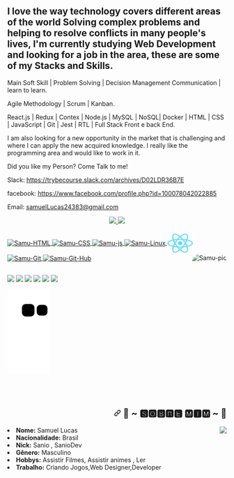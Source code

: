 ## I love the way technology covers different areas of the world Solving complex problems and helping to resolve conflicts in many people's lives, I'm currently studying Web Development and looking for a job in the area, these are some of my Stacks and Skills.

Main Soft Skill | Problem Solving | Decision Management Communication | learn to learn.

Agile Methodology | Scrum | Kanban.

React.js | Redux | Contex | Node.js | MySQL | NoSQL| Docker | HTML | CSS | JavaScript | Git | Jest | RTL | Full Stack Front e back End.

I am also looking for a new opportunity in the market that is challenging and where I can apply the new acquired knowledge. I really like the programming area and would like to work in it.

Did you like my Person? Come Talk to me!

Slack: https://trybecourse.slack.com/archives/D02LDR36B7E

facebook: https://www.facebook.com/profile.php?id=100078042022885

Email: samuelLucas24383@gmail.com

<div align="center">
  <a href="https://github.com/SanioDev">
  <img height="180em" src="https://github-readme-stats.vercel.app/api?username=SanioDev&show_icons=true&theme=midnight-purple&include_all_commits=true&count_private=true"/>
  <img height="180em" src="https://github-readme-stats.vercel.app/api/top-langs/?username=SanioDev&layout=compact&langs_count=7&theme=midnight-purple"/>
</div>
<div style="display: inline_block"><br>
  <img align="center" alt="Samu-HTML" height="50" width="60" src="https://cdn-icons-png.flaticon.com/512/174/174854.png">
  <img align="center" alt="Samu-CSS" height="50" width="60" src="https://cdn-icons-png.flaticon.com/128/732/732190.png">
  <img align="center" alt="Samu-js" height="50" width="60" src="https://cdn-icons-png.flaticon.com/128/5968/5968292.png">
  <img align="center" alt="Samu-Linux" height="50" width="60" src="https://user-images.githubusercontent.com/93998809/149452173-ef3423e3-8352-472e-af44-a2402759204f.png">
  <img align="center" alt="Samu-React" height="50" width="60" src="https://raw.githubusercontent.com/devicons/devicon/master/icons/react/react-original.svg">
  <img align="center" alt="Samu-Git" height="50" width="60" src="https://cdn-icons.flaticon.com/png/128/1240/premium/1240970.png?token=exp=1655773865~hmac=742ed166b62743859c69f272f46d51c9">
  <img align="center" alt="Samu-Git-Hub" height="50" width="60" src="https://cdn-icons.flaticon.com/png/128/2504/premium/2504911.png?token=exp=1655773913~hmac=66a4014303b6c284bf327fe6810fd405">
  <img align="right" alt="Samu-pic" height="150" style="border-radius:15px" src="https://saniodev.github.io/img/Samuca.png">
</div>

##

<div> 
  <a href="https://www.youtube.com/channel/UCXDDUZ8UhnQbZ8R8yuoegFQ" target="_blank"><img src="https://img.shields.io/badge/YouTube-FF0000?style=for-the-badge&logo=youtube&logoColor=white" target="_blank"></a>
  <a href="https://www.instagram.com/samuca_luc/" target="_blank"><img src="https://img.shields.io/badge/-Instagram-%23E4405F?style=for-the-badge&logo=instagram&logoColor=white" target="_blank"></a>
 	<a href="https://api.whatsapp.com/message/FVVMWZEROXLKM1" target="_blank"><img src="https://img.shields.io/badge/WhatsApp-25D366?style=for-the-badge&logo=whatsapp&logoColor=white"></a>
 <a href="https://discord.gg/2tEyGTHr4h" target="_blank"><img src="https://img.shields.io/badge/Discord-7289DA?style=for-the-badge&logo=discord&logoColor=white" target="_blank"></a> 
  <a href = "https://mail.google.com/mail/u/0/#inbox?compose=GTvVlcSHvnwdbVZJRfQkxDmCJNvGlGHnNWBvlSvPGNKMkpCCGVspsMPqvWhxSWHwRjgJDGtdfBpMS"><img src="https://img.shields.io/badge/-Gmail-%23333?style=for-the-badge&logo=gmail&logoColor=white" target="_blank"></a>
  <a href="https://linkedin.com/in/samuellucas24383" target="_blank"><img src="https://img.shields.io/badge/-LinkedIn-%230077B5?style=for-the-badge&logo=linkedin&logoColor=white" target="_blank"></a> 
 
  ![Snake animation](https://github.com/rafaballerini/rafaballerini/blob/output/github-contribution-grid-snake.svg)
</div>
<br>
<br>

<div>
<h2 align="right"><a id="user-content----𝓐𝓫𝓸𝓾𝓽-𝓶𝓮---" class="anchor" aria-hidden="true" href="#---𝓐𝓫𝓸𝓾𝓽-𝓶𝓮---"><svg class="octicon octicon-link" viewBox="0 0 16 16" version="1.1" width="16" height="16" aria-hidden="true"><path fill-rule="evenodd" d="M7.775 3.275a.75.75 0 001.06 1.06l1.25-1.25a2 2 0 112.83 2.83l-2.5 2.5a2 2 0 01-2.83 0 .75.75 0 00-1.06 1.06 3.5 3.5 0 004.95 0l2.5-2.5a3.5 3.5 0 00-4.95-4.95l-1.25 1.25zm-4.69 9.64a2 2 0 010-2.83l2.5-2.5a2 2 0 012.83 0 .75.75 0 001.06-1.06 3.5 3.5 0 00-4.95 0l-2.5 2.5a3.5 3.5 0 004.95 4.95l1.25-1.25a.75.75 0 00-1.06-1.06l-1.25 1.25a2 2 0 01-2.83 0z"></path></svg></a> <g-emoji class="g-emoji" alias="fox_face" fallback-src="https://github.githubassets.com/images/icons/emoji/unicode/1f98a.png">🦊</g-emoji> ~ 🆂🅾🅱🆁🅴 🅼🅸🅼 ~ <g-emoji class="g-emoji" alias="fox_face" fallback-src="https://github.githubassets.com/images/icons/emoji/unicode/1f98a.png">🦊</g-emoji> </h2>
    <a href="#" alt="Trybe" rel="nofollow"><img align="right" src="https://i.imgur.com/37MtfJB.png" style="max-width:100%;"></a>
    <li>
    <b>Nome:</b> Samuel Lucas</li>
    <li>
    <b>Nacionalidade:</b> Brasil
    </li>
    <li>
    <b>Nick:</b> Sanio , SanioDev
    </li>
    <li>
    <b>Gênero:</b> Masculino
    </li>
    <li>
    <b>Hobbys:</b> Assistir Filmes, Assistir animes , Ler
    </li>
    <li>
    <b>Trabalho:</b> Criando Jogos,Web Designer,Developer
    </li>
    <br>
</div>
